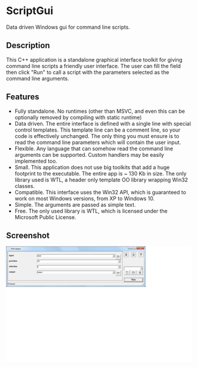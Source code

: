 # ScriptGui
Data driven Windows gui for command line scripts.  

## Description  
This C++ application is a standalone graphical interface toolkit for giving command line scripts a friendly user interface. The user can fill the field then click "Run" to call a script with the parameters selected as the command line arguments.  

## Features
- Fully standalone. No runtimes (other than MSVC, and even this can be optionally removed by compiling with static runtime)
- Data driven. The entire interface is defined with a single line with special control templates. This template line can be a comment line, so your code is effectively unchanged. The only thing you must ensure is to read the command line parameters which will contain the user input.
- Flexible. Any language that can somehow read the command line arguments can be supported. Custom handlers may be easily implemented too.
- Small. This application does not use big toolkits that add a huge footprint to the executable. The entire app is ~ 130 Kb in size. The only library used is WTL, a header only template OO library wrapping Win32 classes.
- Compatible. This interface uses the Win32 API, which is guaranteed to work on most Windows versions, from XP to Windows 10.
- Simple. The arguments are passed as simple text.
- Free. The only used library is WTL, which is licensed under the Microsoft Public License.  

## Screenshot
![screenshot](https://github.com/pemn/ScriptGui/blob/master/assets/screenshot1.png)
